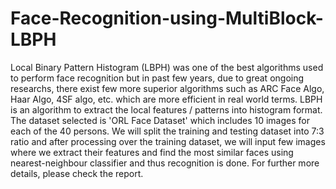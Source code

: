 # Face-Recognition-using-MultiBlock-LBPH
Local Binary Pattern Histogram (LBPH) was one of the best algorithms used to perform face recognition but in past few years, due to great ongoing researchs, there exist few more superior algorithms such as ARC Face Algo, Haar Algo, 4SF algo, etc. which are more efficient in real world terms. LBPH is an algorithm to extract the local features / patterns into histogram format. The dataset selected is 'ORL Face Dataset' which includes 10 images for each of the 40 persons. We will split the training and testing dataset into 7:3 ratio and after processing over the training dataset, we will input few images where we extract their features and find the most similar faces using nearest-neighbour classifier and thus recognition is done. For further more details, please check the report.

